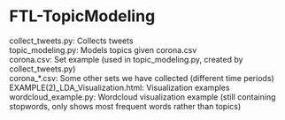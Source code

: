 # FTL-TopicModeling

collect_tweets.py: Collects tweets  
topic_modeling.py: Models topics given corona.csv  
corona.csv: Set example (used in topic_modeling.py, created by collect_tweets.py)  
corona_*.csv: Some other sets we have collected (different time periods)  
EXAMPLE(2)_LDA_Visualization.html: Visualization examples  
wordcloud_example.py: Wordcloud visualization example (still containing stopwords, only shows most frequent words rather than topics)
